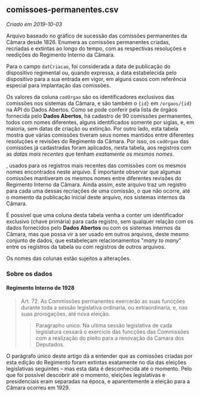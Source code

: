 
## comissoes-permanentes.csv
_Criado em 2019-10-03_

Arquivo baseado no gráfico de sucessão das comissões permanentes da Câmara desde 1826. Enumera as comissões permanentes criadas, recriadas e extintas ao longo do tempo, com as respectivas resoluções e reedições do Regimento Interno da Câmara.

Para o campo `datCriacao`, foi considerada a data de publicação do dispositivo regimental ou, quando expressa, a data estabelecida pelo dispositivo para a sua entrada em vigor, em alguns casos com referência especial para implantação das comissões.

Os valores da coluna `codOrgao` são os identificadores exclusivos das comissões nos sistemas da Câmara, e são também o `{id}` em `/orgaos/{id}` na API do Dados Abertos. Como se pode conferir pela lista de órgãos fornecida pelo **Dados Abertos**, há cadastro de 90 comissões permanentes, todos com nomes diferentes, alguns identificados somente por siglas, e, em maioria, sem datas de criação ou extinção. Por outro lado, esta tabela mostra que várias comissões tiveram seus nomes mantidos entre diferentes resoluções e revisões do Regimento da Câmara. Por isso, os `codOrgao` das comissões já cadastradas foram aplicados, nesta tabela, aos registros com as _datas mais recentes_ que tenham _exatamente os mesmos nomes_. 

, usados para os registros mais recentes das comissões com os mesmos nomes encontrados neste arquivo. É importante observar que algumas comissões mantiveram os mesmos nomes entre diferentes revisões do Regimento Interno da Câmara. Ainda assim, este arquivo traz um registro para cada uma dessas recriações de uma comissão, o que não ocorre, até o momento da publicação inicial deste arquivo, nos sistemas internos da Câmara.

É possível que uma coluna desta tabela venha a conter um identificador exclusivo (chave primária) para cada registro, sem qualquer relação com os dados fornecidos pelo **Dados Abertos** ou com os sistemas internos da Câmara, mas que possa vir a ser usado em outros arquivos, deste mesmo conjunto de dados, que estabeleçam relacionamentos "_many to many_" entre os registros da tabela ou com registros de outros arquivos.

Os nomes das colunas estão sujeitos a alterações.

### Sobre os dados

#### Regimento Interno de 1928

> Art. 72. As Commissões permanentes exercerão as suas funcções durante toda a sessão legislativa ordinaria, ou extraordinaria, e, nas suas prorogações, até nova eleição.
>> Paragrapho unico. Na ultima sessão legislativa de cada legislatura cessará o exercicio das funcções das Commissões com a realização do pleito para a renovação da Camara dos Deputados.

O parágrafo único deste artigo dá a entender que as comissões criadas por esta edição do Regimento foram extintas exatamente no dia das eleições legislativas seguintes &ndash; mas esta data é desconhecida até o momento. Pelo que foi possível descobrir até o momento, eleições legislativas e presidenciais eram separadas na época, e aparentemente a eleição para a Câmara ocorreu em 1929.

